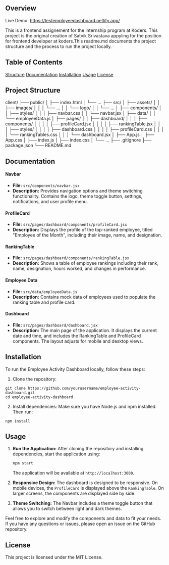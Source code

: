 ## Overview
Live Demo: https://testemployeedashboard.netlify.app/

This is a frontend assignement for the internship program at Koders. This project is the original creation of Satvik Srivastava appyling for the position for frontend developer at koders.This readme.md documents the project structure and the process to run the project locally.

## Table of Contents

[Structure](#projectStructure)
[Documentation](#documentation)
[Installation](#installation)
[Usage](#usage)
[License](#license)

## Project Structure <a name='projectStructure'/>

client/
├── public/
│ ├── index.html
│ └── ...
├── src/
│ ├── assets/
│ │ ├── images/
│ │ │ └── ...
│ │ └── logo/
│ │ └── ...
│ ├── components/
│ │ ├── styles/
│ │ │ ├── navbar.css
│ │ └── navbar.jsx
│ ├── data/
│ │ └── employeeData.js
│ ├── pages/
│ │ ├── dashboard/
│ │ │ ├── components/
│ │ │ │ ├── profileCard.jsx
│ │ │ │ ├── rankingTable.jsx
│ │ │ ├── styles/
│ │ │ │ ├── dashboard.css
│ │ │ │ ├── profileCard.css
│ │ │ │ └── rankingTables.css
│ │ │ └── dashboard.jsx
│ ├── App.js
│ ├── App.css
│ ├── index.js
│ ├── index.css
│ └── ...
├── .gitignore
├── package.json
└── README.md

## Documentation <a name='documentation'/>

#### Navbar

- **File:** `src/components/navbar.jsx`
- **Description:** Provides navigation options and theme switching functionality. Contains the logo, theme toggle button, settings, notifications, and user profile menu.

#### ProfileCard

- **File:** `src/pages/dashboard/components/profileCard.jsx`
- **Description:** Displays the profile of the top-ranked employee, titled "Employee of the Month", including their image, name, and designation.

#### RankingTable

- **File:** `src/pages/dashboard/components/rankingTable.jsx`
- **Description:** Shows a table of employee rankings including their rank, name, designation, hours worked, and changes in performance.

#### Employee Data

- **File:** `src/data/employeeData.js`
- **Description:** Contains mock data of employees used to populate the ranking table and profile card.

#### Dashboard

- **File:** `src/pages/dashboard/dashboard.jsx`
- **Description:** The main page of the application. It displays the current date and time, and includes the RankingTable and ProfileCard components. The layout adjusts for mobile and desktop views.

## Installation <a name='installation'/>

To run the Employee Activity Dashboard locally, follow these steps:

1. Clone the repository:

```console
git clone https://github.com/yourusername/employee-activity-dashboard.git
cd employee-activity-dashboard
```

2. Install dependencies:
   Make sure you have Node.js and npm installed. Then run:

```console
npm install
```

## Usage <a name='usage' />

1. **Run the Application:**
   After cloning the repository and installing dependencies, start the application using:

   ```sh
   npm start
   ```

   The application will be available at `http://localhost:3000`.

2. **Responsive Design:**
   The dashboard is designed to be responsive. On mobile devices, the `ProfileCard` is displayed above the `RankingTable`. On larger screens, the components are displayed side by side.

3. **Theme Switching:**
   The Navbar includes a theme toggle button that allows you to switch between light and dark themes.

Feel free to explore and modify the components and data to fit your needs. If you have any questions or issues, please open an issue on the GitHub repository.

## License <a name='license' />

This project is licensed under the MIT License.
